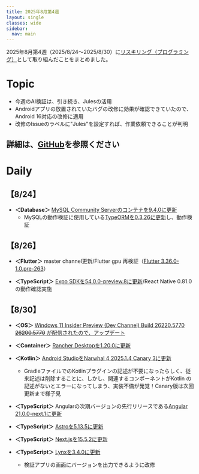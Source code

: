 ```yaml
---
title: 2025年8月第4週
layout: single
classes: wide
sidebar:
  nav: main
---
```

2025年8月第4週（2025/8/24～2025/8/30）に[リスキリング（プログラミング）](https://tatsukiyoshi.github.io/)として取り組んだことをまとめました。

# Topic
- 今週のAI検証は、引き続き、Julesの活用
- Androidアプリの放置されていたバグの改修に効果が確認できていたので、Android 16対応の改修に適用
- 改修のIssueのラベルに"Jules"を設定すれば、作業依頼できることが判明

詳細は、[GitHub](https://tatsukiyoshi.github.io/)を参照ください
---
# Daily
##  【8/24】
- **＜Database＞**  [MySQL Community Serverのコンテナを9.4.0に更新](https://dev.mysql.com/downloads/mysql/)
  - MySQLの動作検証に使用している[TypeORMを0.3.26に更新](https://typeorm.io/)し、動作検証

##  【8/26】
- **＜Flutter＞** master channel更新/Flutter gpu 再検証（[Flutter 3.36.0-1.0.pre-263](https://docs.flutter.dev/release/release-notes)）

- **＜TypeScript＞**  [Expo SDKを54.0.0-preview.8に更新](https://github.com/expo/expo)/React Native 0.81.0の動作確認実施

##  【8/30】
- **＜OS＞**  [Windows 11 Insider Preview (Dev Channel) Build 26220.5770 ~~26200.5770~~ が配信されたので、アップデート](https://aka.ms/DevLatest) 

- **＜Container＞** [Rancher Desktopを1.20.0に更新](https://rancherdesktop.io/)

- **＜Kotlin＞**  [Android StudioをNarwhal 4 2025.1.4 Canary 3に更新](https://developer.android.com/studio)
  - GradleファイルでのKotlinプラグインの記述が不要になったらしく、従来記述は削除することに、しかし、関連するコンポーネントがKotlin
  の記述がないとエラーになってしまう、実装不備が発覚！Canary版は次回更新まで様子見

- **＜TypeScript＞**  Angularの次期バージョンの先行リリースである[Angular 21.0.0-next.1に更新](https://angular.dev/)

- **＜TypeScript＞**  [Astroを5.13.5に更新](https://astro.build/)

- **＜TypeScript＞**  [Next.jsを15.5.2に更新](https://nextjs.org/)

- **＜TypeScript＞**  [Lynxを3.4.0に更新](https://lynxjs.org)
  - 検証アプリの画面にバージョンを出力できるように改修
